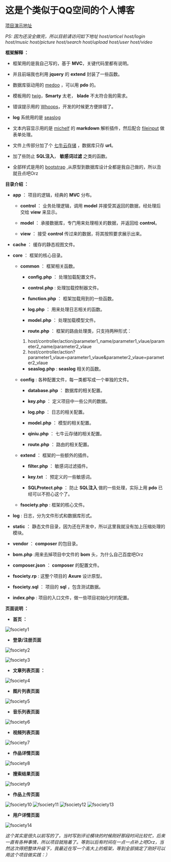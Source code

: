 # 这是个类似于QQ空间的个人博客

[项目演示地址](http://bg.fsociety.cn) 

*PS: 因为还没全做完，所以目前请访问如下地址 host/articel host/login host/music host/picture host/search host/upload host/user host/video*

**框架解释 ：**

- 框架用的是我自己写的，基于 **MVC**，关键代码里都有说明。

- 并且前端我也利用 **jquery** 的 **extend** 封装了一些函数。

- 数据库驱动用的 [medoo](http://medoo.lvtao.net/) ，可以用 **pdo** 的。

- 模板用的 [twig](https://twig.symfony.com/)，**Smarty** 太老， **blade** 不太符合我的需求。

- 错误提示用的 [Whoops](http://filp.github.io/whoops/)，开发的时候更方便排错了。

- **log** 系统用的是 [seaslog](http://pecl.php.net/package/SeasLog)

- 文本内容显示用的是 [michelf](https://michelf.ca/projects/php-markdown/) 的 **markdown** 解析插件，然后配合 [fileinput](http://plugins.krajee.com/) 做表单处理。

- 文件上传部分加了个 [七牛云存储](https://www.qiniu.com/) ，数据库只存 **url**。

- 加了些防止 **SQL注入**， **敏感词过滤** 之类的函数。

- 全部样式是用的 [bootstrap](http://v3.bootcss.com/) ,从原型到数据库设计全都是我自己做的，所以丑就丑点吧Orz

**目录介绍 ：**

- **app** ： 项目的逻辑，经典的 **MVC** 分布。

	- **control** ： 业务处理逻辑，调用 **model** 并接受其返回的数据，经处理后交给 **view** 来显示。

	- **model** ： 承接数据库，专门用来处理相关的数据，并返回给 **control**。

	- **view** ： 接受 **control** 传过来的数据，将其按照要求展示出来。

- **cache** ： 缓存的静态视图文件。

- **core** ： 框架的核心目录。

	- **common** ： 框架相关函数。

		- **config.php** ： 处理加载配置文件。

		- **control.php** : 处理加载控制器文件。

		- **function.php** ： 框架加载用到的一些函数。

		- **log.php** ： 用来处理日志相关的函数。

		- **model.php** ： 处理加载模型文件。

		- **route.php** ： 框架的路由处理类，只支持两种形式：
		1. host/controller/action/parameter1_name/parameter1_vlaue/parameter2_name/parameter2_vlaue 
		2. host/controller/action?parameter1_vlaue=parameter1_vlaue&parameter2_vlaue=parameter2_vlaue

		- **seaslog.php** : **seaslog** 相关的函数。

	- **config** : 各种配置文件，每一类都写成一个单独的文件。

		- **database.php** ： 数据库的相关配置。

		- **key.php** ： 定义项目中一些公共的数据。

		- **log.php** ： 日志的相关配置。

		- **model.php** ： 模型的相关配置。

		- **qiniu.php** ： 七牛云存储的相关配置。

		- **route.php** ： 路由的相关配置。

	- **extend** ： 框架的一些额外的插件。

		- **filter.php** ： 敏感词过滤插件。

		- **key.txt** ： 预定义的一些敏感词。

		- **SQLProtect.php** ： 防止 **SQL注入** 做的一些处理，实际上用 **pdo** 已经可以不担心这个了。

	- **fsociety.php** : 框架的核心文件。

- **log** : 日志，分为文件形式和数据库形式。

- **static** ： 静态文件目录，因为还在开发中，所以这里我就没有加上压缩处理的模块。

- **vendor** ： **composer** 的包目录。

- **bom.php** :用来去掉项目中文件的 **bom** 头，为什么自己百度吧Orz

- **composer.json** ： **composer** 的配置文件。

- **fsociety.rp** : 这整个项目的 **Axure** 设计原型。

- **fsociety.sql** ： 项目的 **sql** ，包含测试数据。

- **index.php** : 项目的入口文件，做一些项目初始化时的配置。

**页面说明 ：**

- **首页 ：**

![fsociety1](http://oj6n9nf7i.bkt.clouddn.com/image/test/fsociety1.jpg)

- **登录/注册页面**

![fsociety2](http://oj6n9nf7i.bkt.clouddn.com/image/test/fsociety2.jpg)

![fsociety3](http://oj6n9nf7i.bkt.clouddn.com/image/test/fsociety3.jpg)

- **文章列表页面 ：**

![fsociety4](http://oj6n9nf7i.bkt.clouddn.com/image/test/fsociety4.jpg)

- **图片列表页面**

![fsociety5](http://oj6n9nf7i.bkt.clouddn.com/image/test/fsociety5.jpg)

- **音乐列表页面**

![fsociety6](http://oj6n9nf7i.bkt.clouddn.com/image/test/fsociety6.jpg)

- **视频列表页面**

![fsociety7](http://oj6n9nf7i.bkt.clouddn.com/image/test/fsociety7.jpg)

- **作品详情页面**

![fsociety8](http://oj6n9nf7i.bkt.clouddn.com/image/test/fsociety8.jpg)

- **搜索结果页面**

![fsociety9](http://oj6n9nf7i.bkt.clouddn.com/image/test/fsociety9.jpg)

- **作品上传页面**

![fsociety10](http://oj6n9nf7i.bkt.clouddn.com/image/test/fsociety10.jpg)
![fsociety11](http://oj6n9nf7i.bkt.clouddn.com/image/test/fsociety11.jpg)
![fsociety12](http://oj6n9nf7i.bkt.clouddn.com/image/test/fsociety12.jpg)
![fsociety13](http://oj6n9nf7i.bkt.clouddn.com/image/test/fsociety13.jpg)

- **用户详情页面**

![fsociety14](http://oj6n9nf7i.bkt.clouddn.com/image/test/fsociety14.jpg)

*这个其实是很久以前写的了，当时写到评论模块的时候刚好那段时间比较忙，后来一直有各种事情，所以项目就拖着了。等到以后有时间在一点一点补上吧Orz，当然这次得把整体升级下，我最近在写一个高大上的框架，等到全部搞定了刚好可以用这个项目做实践：）*